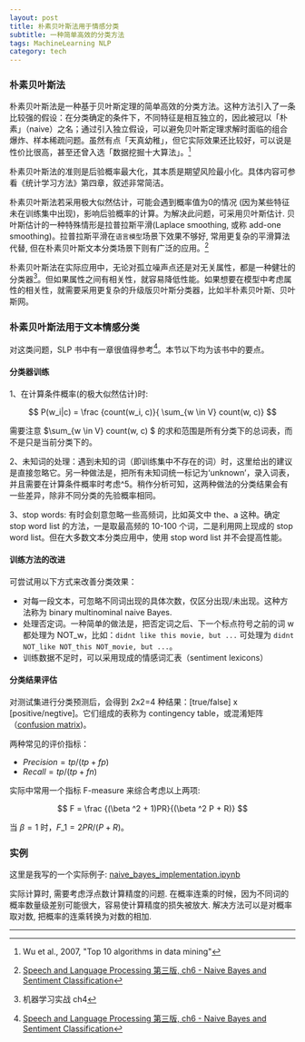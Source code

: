 ```yaml
---
layout: post
title: 朴素贝叶斯法用于情感分类
subtitle: 一种简单高效的分类方法
tags: MachineLearning NLP
category: tech
---
```


### 朴素贝叶斯法

朴素贝叶斯法是一种基于贝叶斯定理的简单高效的分类方法。这种方法引入了一条比较强的假设：在分类确定的条件下，不同特征是相互独立的，因此被冠以「朴素」（naive）之名；通过引入独立假设，可以避免贝叶斯定理求解时面临的组合爆炸、样本稀疏问题。虽然有点「天真幼稚」，但它实际效果还比较好，可以说是性价比很高，甚至还曾入选「数据挖掘十大算法」。[^1]

朴素贝叶斯法的准则是后验概率最大化，其本质是期望风险最小化。具体内容可参看《统计学习方法》第四章，叙述非常简洁。

朴素贝叶斯法若采用极大似然估计，可能会遇到概率值为0的情况 (因为某些特征未在训练集中出现)，影响后验概率的计算。为解决此问题，可采用贝叶斯估计. 贝叶斯估计的一种特殊情形是拉普拉斯平滑(Laplace smoothing, 或称 add-one smoothing)。拉普拉斯平滑在`语言模型`场景下效果不够好, 常用更复杂的平滑算法代替, 但在朴素贝叶斯文本分类场景下则有广泛的应用。[^2]

朴素贝叶斯法在实际应用中，无论对孤立噪声点还是对无关属性，都是一种健壮的分类器[^3]。但如果属性之间有相关性，就容易降低性能。如果想要在模型中考虑属性的相关性，就需要采用更复杂的升级版贝叶斯分类器，比如半朴素贝叶斯、贝叶斯网。


### 朴素贝叶斯法用于文本情感分类

对这类问题，SLP 书中有一章很值得参考[^2]。本节以下均为该书中的要点。

#### 分类器训练

1、在计算条件概率(的极大似然估计)时:

$$ P(w_i|c) = \frac {count(w_i, c)}{ \sum_{w \in V} count(w, c)} $$

需要注意 $\sum_{w \in V} count(w, c) $ 的求和范围是所有分类下的总词表，而不是只是当前分类下的。

2、未知词的处理：遇到未知的词（即训练集中不存在的词）时，这里给出的建议是直接忽略它。另一种做法是，把所有未知词统一标记为‘unknown’，录入词表，并且需要在计算条件概率时考虑^5。稍作分析可知，这两种做法的分类结果会有一些差异，除非不同分类的先验概率相同。

3、stop words: 有时会刻意忽略一些高频词，比如英文中 the、a 这种。确定 stop word list 的方法，一是取最高频的 10-100 个词，二是利用网上现成的 stop word list。但在大多数文本分类应用中，使用 stop word list 并不会提高性能。


#### 训练方法的改进

可尝试用以下方式来改善分类效果：
* 对每一段文本，可忽略不同词出现的具体次数，仅区分出现/未出现。这种方法称为 binary multinominal naive Bayes.
* 处理否定词。一种简单的做法是，把否定词之后、下一个标点符号之前的词 w 都处理为 NOT\_w，比如：`didnt like this movie, but ...` 可处理为 `didnt NOT_like NOT_this NOT_movie, but ...`。
* 训练数据不足时，可以采用现成的情感词汇表（sentiment lexicons）  


#### 分类结果评估

对测试集进行分类预测后，会得到 2x2=4 种结果：[true/false] x [positive/negtive]。它们组成的表称为 contingency table，或混淆矩阵（[confusion matrix](http://www.dataschool.io/simple-guide-to-confusion-matrix-terminology/))。

两种常见的评价指标：
* $Precision = tp/(tp+fp)$
* $Recall = tp/(tp+fn)$

实际中常用一个指标 F-measure 来综合考虑以上两项:

$$ F = \frac {(\beta ^2 + 1)PR}{(\beta ^2 P + R)} $$

当 $\beta = 1$ 时，$F\_1 = 2PR/(P+R)$。


### 实例

这里是我写的一个实际例子: [naive_bayes_implementation.ipynb](https://github.com/sunoonlee/deep-NLP-basics/blob/master/naive_bayes/naive_bayes_sentiment.ipynb)

实际计算时, 需要考虑浮点数计算精度的问题. 在概率连乘的时候，因为不同词的概率数量级差别可能很大，容易使计算精度的损失被放大. 解决方法可以是对概率取对数, 把概率的连乘转换为对数的相加.

---

[^1]: Wu et al., 2007, "Top 10 algorithms in data mining"
[^2]: [Speech and Language Processing 第三版, ch6 - Naive Bayes and Sentiment Classification](https://web.stanford.edu/~jurafsky/slp3/6.pdf)
[^3]: 机器学习实战 ch4